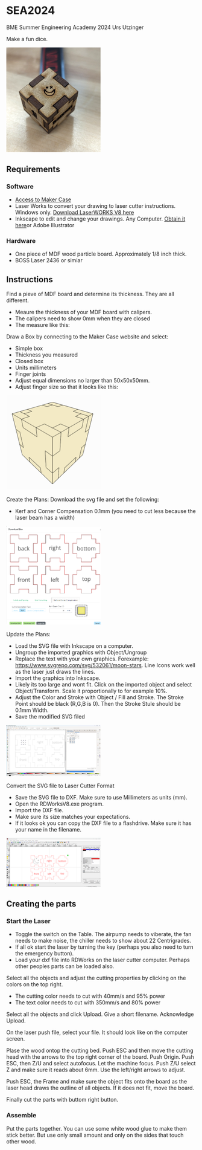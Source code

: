 # SEA2024
BME Summer Engineering Academy 2024 Urs Utzinger

Make a fun dice.

<img src="https://raw.githubusercontent.com/uutzinger/SEA2024/master/assets/dice.png" width="250">

## Requirements

### Software
- [Access to Maker Case](https://en.makercase.com/)
- Laser Works to convert your drawing to laser cutter instructions. Windows only. [Download LaserWORKS V8 here](https://bosslaser.com/laser-software/)
- Inkscape to edit and change your drawings. Any Computer. [Obtain it here](https://inkscape.org/release/inkscape-1.2/)or Adobe Illustrator

### Hardware
- One piece of MDF wood particle board. Approximately 1/8 inch thick.
- BOSS Laser 2436 or simiar

## Instructions
Find a pieve of MDF board and determine its thickness. They are all different.
- Meaure the thickness of your MDF board with calipers.
- The calipers need to show 0mm when they are closed
- The measure like this:

Draw a Box by connecting to the Maker Case website and select:
- Simple box
- Thickness you measured
- Closed box
- Units millimeters
- Finger joints
- Adjust equal dimensions no larger than 50x50x50mm.
- Adjust finger size so that it looks like this:
<img src="https://raw.githubusercontent.com/uutzinger/SEA2024/master/assets/makercase.png" width="250">

Create the Plans:
Download the svg file and set the following:
- Kerf and Corner Compensation 0.1mm (you need to cut less because the laser beam has a width)
<img src="https://raw.githubusercontent.com/uutzinger/SEA2024/master/assets/drawings.png" width="250">

Update the Plans:
- Load the SVG file with Inkscape on a computer.
- Ungroup the imported graphics with Object/Ungroup
- Replace the text with your own graphics. Forexample: https://www.svgrepo.com/svg/532061/moon-stars. Line Icons work well as the laser just draws the lines. 
- Import the graphics into Inkscape.
- Likely its too large and wont fit. Click on the imported object and select Object/Transform. Scale it proportionally to for example 10%.
- Adjust the Color and Stroke with Object / Fill and Stroke. The Stroke Point should be black (R,G,B is 0). Then the Stroke Stule should be 0.1mm Width.
- Save the modified SVG filed
<img src="https://raw.githubusercontent.com/uutzinger/SEA2024/master/assets/inkscape.png" width="250">

Convert the SVG file to Laser Cutter Format
- Save the SVG file to DXF. Make sure to use Millimeters as units (mm).
- Open the RDWorksV8.exe program.
- Import the DXF file.
- Make sure its size matches your expectations.
- If it looks ok you can copy the DXF file to a flashdrive. Make sure it has your name in the filename.
<img src="https://raw.githubusercontent.com/uutzinger/SEA2024/master/assets/laserworks.png" width="250">

## Creating the parts

### Start the Laser
- Toggle the switch on the Table. The airpump needs to viberate, the fan needs to make noise, the chiller needs to show about 22 Centrigrades.
- If all ok start the laser by turning the key (perhaps you also need to turn the emergency button).
- Load your dxf file into RDWorks on the laser cutter computer. Perhaps other peoples parts can be loaded also.

Select all the objects and adjust the cutting properties by clicking on the colors on the top right.
- The cutting color needs to cut with 40mm/s and 95% power
- The text color needs to cut with 350mm/s and 80% power

Select all the objects and click Upload. Give a short filename. Acknowledge Upload.

On the laser push file, select your file. It should look like on the computer screen.

Plase the wood ontop the cutting bed.
Push ESC and then move the cutting head with the arrows to the top right corner of the board. Push Origin.
Push ESC, then Z/U and select autofocus. Let the machine focus.
Push Z/U select Z and make sure it reads about 6mm. Use the left/right arrows to adjust.

Push ESC, the Frame and make sure the object fits onto the board as the laser head draws the outline of all objects. If it does not fit, move the board.

Finally cut the parts with buttom right button.

### Assemble
Put the parts together. 
You can use some white wood glue to make them stick better. But use only small amount and only on the sides that touch other wood.



